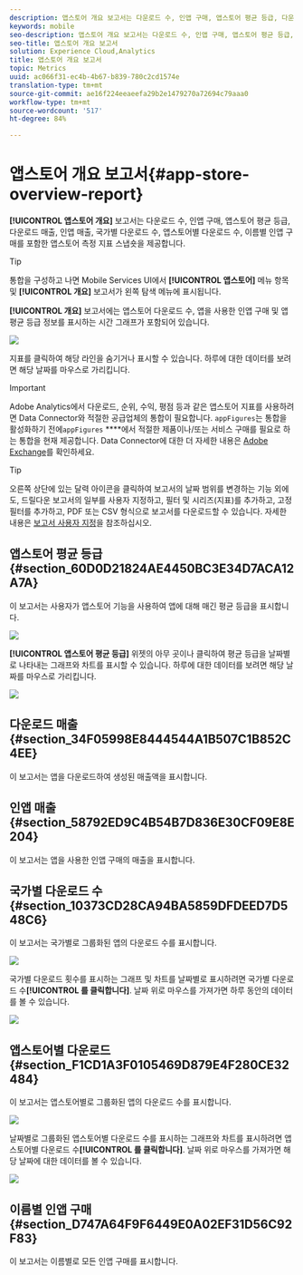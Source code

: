 ```yaml
---
description: 앱스토어 개요 보고서는 다운로드 수, 인앱 구매, 앱스토어 평균 등급, 다운로드 매출, 인앱 매출, 국가별 다운로드 수, 앱스토어별 다운로드 수, 이름별 인앱 구매를 포함한 앱스토어 측정 지표 스냅숏을 제공합니다.
keywords: mobile
seo-description: 앱스토어 개요 보고서는 다운로드 수, 인앱 구매, 앱스토어 평균 등급, 다운로드 매출, 인앱 매출, 국가별 다운로드 수, 앱스토어별 다운로드 수, 이름별 인앱 구매를 포함한 앱스토어 측정 지표 스냅숏을 제공합니다.
seo-title: 앱스토어 개요 보고서
solution: Experience Cloud,Analytics
title: 앱스토어 개요 보고서
topic: Metrics
uuid: ac066f31-ec4b-4b67-b839-780c2cd1574e
translation-type: tm+mt
source-git-commit: ae16f224eeaeefa29b2e1479270a72694c79aaa0
workflow-type: tm+mt
source-wordcount: '517'
ht-degree: 84%

---
```



# 앱스토어 개요 보고서{#app-store-overview-report}

**[!UICONTROL 앱스토어 개요]** 보고서는 다운로드 수, 인앱 구매, 앱스토어 평균 등급, 다운로드 매출, 인앱 매출, 국가별 다운로드 수, 앱스토어별 다운로드 수, 이름별 인앱 구매를 포함한 앱스토어 측정 지표 스냅숏을 제공합니다.

>[!TIP]
>
>통합을 구성하고 나면 Mobile Services UI에서 **[!UICONTROL 앱스토어]** 메뉴 항목 및 **[!UICONTROL 개요]** 보고서가 왼쪽 탐색 메뉴에 표시됩니다.

**[!UICONTROL 개요]** 보고서에는 앱스토어 다운로드 수, 앱을 사용한 인앱 구매 및 앱 평균 등급 정보를 표시하는 시간 그래프가 포함되어 있습니다.

![](assets/app_store_metrics.png)

지표를 클릭하여 해당 라인을 숨기거나 표시할 수 있습니다. 하루에 대한 데이터를 보려면 해당 날짜를 마우스로 가리킵니다.

>[!IMPORTANT]
>
>Adobe Analytics에서 다운로드, 순위, 수익, 평점 등과 같은 앱스토어 지표를 사용하려면 Data Connector와 적절한 공급업체의 통합이 필요합니다. `appFigures`는 통합을 활성화하기 전에`appFigures` ****&#x200B;에서 적절한 제품이나/또는 서비스 구매를 필요로 하는 통합을 현재 제공합니다. Data Connector에 대한 더 자세한 내용은 [Adobe Exchange](https://www.adobeexchange.com/experiencecloud.html)를 확인하세요.

>[!TIP]
>
>오른쪽 상단에 있는 달력 아이콘을 클릭하여 보고서의 날짜 범위를 변경하는 기능 외에도, 드릴다운 보고서의 일부를 사용자 지정하고, 필터 및 시리즈(지표)를 추가하고, 고정 필터를 추가하고, PDF 또는 CSV 형식으로 보고서를 다운로드할 수 있습니다. 자세한 내용은 [보고서 사용자 지정](/help/using/usage/reports-customize/reports-customize.md)을 참조하십시오.

## 앱스토어 평균 등급 {#section_60D0D21824AE4450BC3E34D7ACA12A7A}

이 보고서는 사용자가 앱스토어 기능을 사용하여 앱에 대해 매긴 평균 등급을 표시합니다.

![](assets/app_store_rating.png)

**[!UICONTROL 앱스토어 평균 등급]** 위젯의 아무 곳이나 클릭하여 평균 등급을 날짜별로 나타내는 그래프와 차트를 표시할 수 있습니다. 하루에 대한 데이터를 보려면 해당 날짜를 마우스로 가리킵니다.

![](assets/app_store_downloads_detail.png)

## 다운로드 매출 {#section_34F05998E8444544A1B507C1B852C4EE}

이 보고서는 앱을 다운로드하여 생성된 매출액을 표시합니다.

## 인앱 매출 {#section_58792ED9C4B54B7D836E30CF09E8E204}

이 보고서는 앱을 사용한 인앱 구매의 매출을 표시합니다.

## 국가별 다운로드 수 {#section_10373CD28CA94BA5859DFDEED7D548C6}

이 보고서는 국가별로 그룹화된 앱의 다운로드 수를 표시합니다.

![](assets/country.png)

국가별 다운로드 횟수를 표시하는 그래프 및 차트를 날짜별로 표시하려면 국가별 다운로드 수&#x200B;**[!UICONTROL 를 클릭합니다]**. 날짜 위로 마우스를 가져가면 하루 동안의 데이터를 볼 수 있습니다.

![](assets/downloads_by_country.png)

## 앱스토어별 다운로드 {#section_F1CD1A3F0105469D879E4F280CE32484}

이 보고서는 앱스토어별로 그룹화된 앱의 다운로드 수를 표시합니다.

![](assets/app_store.png)

날짜별로 그룹화된 앱스토어별 다운로드 수를 표시하는 그래프와 차트를 표시하려면 앱스토어별 다운로드 수&#x200B;**[!UICONTROL 를 클릭합니다]**. 날짜 위로 마우스를 가져가면 해당 날짜에 대한 데이터를 볼 수 있습니다.

![](assets/app_store_downloads_detail.png)

## 이름별 인앱 구매 {#section_D747A64F9F6449E0A02EF31D56C92F83}

이 보고서는 이름별로 모든 인앱 구매를 표시합니다.
